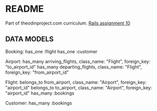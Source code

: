# README
Part of theodinproject.com curriculum. [Rails assignment 10](http://www.theodinproject.com/ruby-on-rails/building-advanced-forms)

## DATA MODELS
Booking:
has_one :flight
has_one :customer

Airport:
has_many arriving_flights, class_name: "Flight", foreign_key: "to_airport_id"
has_many departing_flights, class_name: "Flight", foreign_key: "from_airport_id"

Flight:
belongs_to from_airport, class_name: "Airport", foreign_key: "airport_id"
belongs_to to_airport, class_name: "Airport", foreign_key: "airport_id"
has_many :bookings

Customer:
has_many :bookings